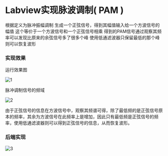 # Labview实现脉波调制( PAM )

根据定义为脉冲振幅调制
生成一个正弦信号，得到其幅值输入给一个方波信号的幅值
这个等价于一个方波信号和一个正弦信号相乘
得到的PAM信号通过观察其频率可以发现比原来的余弦信号多了很多个峰
使用低通滤波器只保留最低的那个峰则可以恢复波形


### 实现效果

运行效果图

![1](http://images0.cnblogs.com/blog2015/701997/201507/241314140847819.png)

脉冲调制信号的频域

![2](http://images0.cnblogs.com/blog2015/701997/201507/241314245996241.png)

由于正弦信号的信息在方波信号中，观察其频谱可得，除了最低频的是正弦信号原本的频率，其余为方波信号在此频率上是增加，因此只有最低频是正弦信号的频率，使用低通滤波器则可以得到正弦信号的信息，从而恢复波形。

### 后端实现

![3](http://images0.cnblogs.com/blog2015/701997/201507/241314420991228.png)